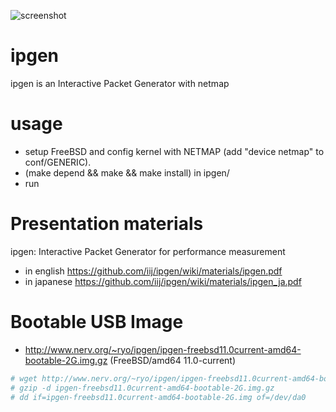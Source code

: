 ![screenshot](https://github.com/iij/ipgen/wiki/img/screenshot.png)

ipgen
=====
ipgen is an Interactive Packet Generator with netmap


usage
=====
- setup FreeBSD and config kernel with NETMAP (add "device netmap" to conf/GENERIC).
- (make depend && make && make install) in ipgen/
- run


Presentation materials
======================
ipgen: Interactive Packet Generator for performance measurement
- in english https://github.com/iij/ipgen/wiki/materials/ipgen.pdf
- in japanese https://github.com/iij/ipgen/wiki/materials/ipgen_ja.pdf


Bootable USB Image
==================
- http://www.nerv.org/~ryo/ipgen/ipgen-freebsd11.0current-amd64-bootable-2G.img.gz (FreeBSD/amd64 11.0-current)

```sh
# wget http://www.nerv.org/~ryo/ipgen/ipgen-freebsd11.0current-amd64-bootable-2G.img.gz
# gzip -d ipgen-freebsd11.0current-amd64-bootable-2G.img.gz
# dd if=ipgen-freebsd11.0current-amd64-bootable-2G.img of=/dev/da0
```
